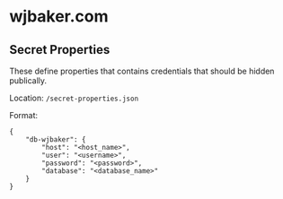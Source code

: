 # wjbaker.com

## Secret Properties

These define properties that contains credentials that should be hidden publically.

Location: `/secret-properties.json`

Format:
```
{
    "db-wjbaker": {
        "host": "<host_name>",
        "user": "<username>",
        "password": "<password>",
        "database": "<database_name>"
    }
}
```